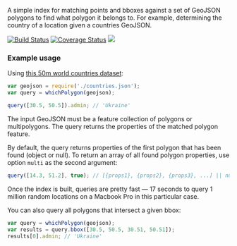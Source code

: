 A simple index for matching points and bboxes against a set of GeoJSON polygons to find what polygon it belongs to.
For example, determining the country of a location given a countries GeoJSON.

[![Build Status](https://travis-ci.org/mapbox/which-polygon.svg?branch=master)](https://travis-ci.org/mapbox/which-polygon)
[![Coverage Status](https://coveralls.io/repos/mapbox/which-polygon/badge.svg?branch=master&service=github)](https://coveralls.io/github/mapbox/which-polygon?branch=master)
[![](https://img.shields.io/badge/simply-awesome-brightgreen.svg)](https://github.com/mourner/projects)

### Example usage

Using [this 50m world countries dataset](https://s3.amazonaws.com/geojson-please/naturalearth-3.3.0/ne_50m_admin_0_countries.geojson):

```js
var geojson = require('./countries.json');
var query = whichPolygon(geojson);

query([30.5, 50.5]).admin; // 'Ukraine'
```

The input GeoJSON must be a feature collection of polygons or multipolygons.
The query returns the properties of the matched polygon feature.

By default, the query returns properties of the first polygon that has been found (object or null).
To return an array of all found polygon properties, use option `multi` as the second argument:

```js
query([14.3, 51.2], true); // [{props1}, {props2}, {props3}, ...] || null
```

Once the index is built, queries are pretty fast —
17 seconds to query 1 million random locations on a Macbook Pro in this particular case.

You can also query all polygons that intersect a given bbox:

```js
var query = whichPolygon(geojson);
var results = query.bbox([30.5, 50.5, 30.51, 50.51]);
results[0].admin; // 'Ukraine'
```
